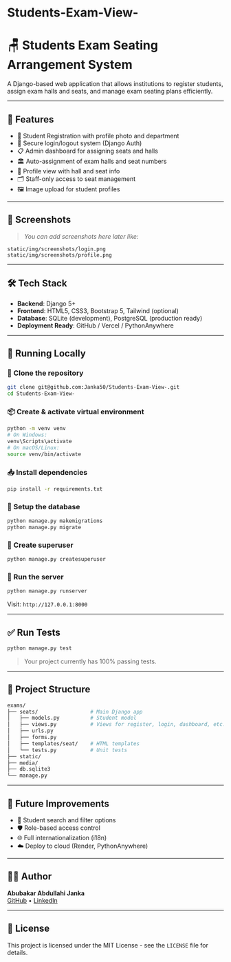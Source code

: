 # Students-Exam-View-
# 🪑 Students Exam Seating Arrangement System

A Django-based web application that allows institutions to register students, assign exam halls and seats, and manage exam seating plans efficiently.

---

## 🚀 Features

- 👤 Student Registration with profile photo and department
- 🔐 Secure login/logout system (Django Auth)
- 📋 Admin dashboard for assigning seats and halls
- 🏛 Auto-assignment of exam halls and seat numbers
- 🧾 Profile view with hall and seat info
- 🗂 Staff-only access to seat management
- 🖼 Image upload for student profiles

---

## 📸 Screenshots

> _You can add screenshots here later like:_

```
static/img/screenshots/login.png
static/img/screenshots/profile.png
```

---

## 🛠️ Tech Stack

- **Backend**: Django 5+
- **Frontend**: HTML5, CSS3, Bootstrap 5, Tailwind (optional)
- **Database**: SQLite (development), PostgreSQL (production ready)
- **Deployment Ready**: GitHub / Vercel / PythonAnywhere

---

## 🧪 Running Locally

### 🔁 Clone the repository

```bash
git clone git@github.com:Janka50/Students-Exam-View-.git
cd Students-Exam-View-
```

### 📦 Create & activate virtual environment

```bash
python -m venv venv
# On Windows:
venv\Scripts\activate
# On macOS/Linux:
source venv/bin/activate
```

### 📥 Install dependencies

```bash
pip install -r requirements.txt
```

### 🔐 Setup the database

```bash
python manage.py makemigrations
python manage.py migrate
```

### 👤 Create superuser

```bash
python manage.py createsuperuser
```

### 🚀 Run the server

```bash
python manage.py runserver
```

Visit: `http://127.0.0.1:8000`

---

## ✅ Run Tests

```bash
python manage.py test
```

> Your project currently has 100% passing tests.

---

## 📂 Project Structure

```bash
exams/
├── seats/                 # Main Django app
│   ├── models.py          # Student model
│   ├── views.py           # Views for register, login, dashboard, etc.
│   ├── urls.py
│   ├── forms.py
│   ├── templates/seat/    # HTML templates
│   └── tests.py           # Unit tests
├── static/
├── media/
├── db.sqlite3
└── manage.py
```

---

## 🧠 Future Improvements


- 📲 Student search and filter options
- 🛡 Role-based access control
- 🌐 Full internationalization (i18n)
- ☁️ Deploy to cloud (Render, PythonAnywhere)

---

## 👨‍💻 Author

**Abubakar Abdullahi Janka**  
[GitHub](https://github.com/Janka50) • [LinkedIn](https://linkedin.com)

---

## 🪪 License

This project is licensed under the MIT License - see the `LICENSE` file for details.
